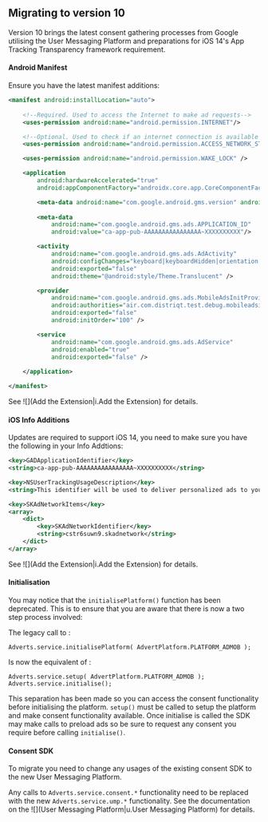 
## Migrating to version 10

Version 10 brings the latest consent gathering processes from Google utilising the User Messaging Platform and preparations for iOS 14's App Tracking Transparency framework requirement.


#### Android Manifest

Ensure you have the latest manifest additions:

```xml
<manifest android:installLocation="auto">
	
	<!--Required. Used to access the Internet to make ad requests-->
	<uses-permission android:name="android.permission.INTERNET"/>

	<!--Optional. Used to check if an internet connection is available prior to making an ad request.-->
	<uses-permission android:name="android.permission.ACCESS_NETWORK_STATE"/>

	<uses-permission android:name="android.permission.WAKE_LOCK" />

	<application 
		android:hardwareAccelerated="true"
		android:appComponentFactory="androidx.core.app.CoreComponentFactory">

		<meta-data android:name="com.google.android.gms.version" android:value="@integer/google_play_services_version"/>
		
		<meta-data
			android:name="com.google.android.gms.ads.APPLICATION_ID"
			android:value="ca-app-pub-AAAAAAAAAAAAAAAA~XXXXXXXXXX"/>

		<activity 
			android:name="com.google.android.gms.ads.AdActivity"
			android:configChanges="keyboard|keyboardHidden|orientation|screenLayout|uiMode|screenSize|smallestScreenSize" 
			android:exported="false"
			android:theme="@android:style/Theme.Translucent" />

		<provider
			android:name="com.google.android.gms.ads.MobileAdsInitProvider"
			android:authorities="air.com.distriqt.test.debug.mobileadsinitprovider"
			android:exported="false"
			android:initOrder="100" />

		<service
			android:name="com.google.android.gms.ads.AdService"
			android:enabled="true"
			android:exported="false" />
			
	</application>

</manifest>
```

See ![](Add the Extension|i.Add the Extension) for details.



#### iOS Info Additions

Updates are required to support iOS 14, you need to make sure you have the following in your Info Addtions:

```xml
<key>GADApplicationIdentifier</key>
<string>ca-app-pub-AAAAAAAAAAAAAAAA~XXXXXXXXXX</string>

<key>NSUserTrackingUsageDescription</key>
<string>This identifier will be used to deliver personalized ads to you.</string>

<key>SKAdNetworkItems</key>
<array>
    <dict>
        <key>SKAdNetworkIdentifier</key>
        <string>cstr6suwn9.skadnetwork</string>
    </dict>
</array>
```

See ![](Add the Extension|i.Add the Extension) for details.





#### Initialisation

You may notice that the `initialisePlatform()` function has been deprecated. This is to ensure that you are aware that there is now a two step process involved:

The legacy call to :

```as3
Adverts.service.initialisePlatform( AdvertPlatform.PLATFORM_ADMOB );
```

Is now the equivalent of :

```as3
Adverts.service.setup( AdvertPlatform.PLATFORM_ADMOB );
Adverts.service.initialise();
```

This separation has been made so you can access the consent functionality before initialising the platform. `setup()` must be called to setup the platform and make consent functionality available. Once initialise is called the SDK may make calls to preload ads so be sure to request any consent you require before calling `initialise()`. 



#### Consent SDK

To migrate you need to change any usages of the existing consent SDK to the new User Messaging Platform.

Any calls to `Adverts.service.consent.*` functionality need to be replaced with the new `Adverts.service.ump.*` functionality. See the documentation on the ![](User Messaging Platform|u.User Messaging Platform) for details.














